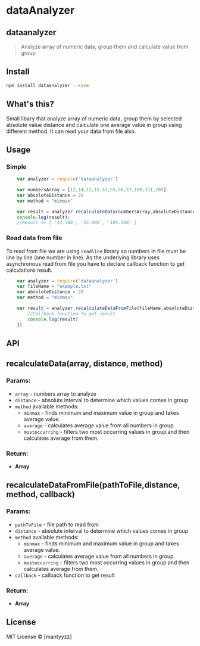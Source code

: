 # dataAnalyzer


## dataanalyzer
> Analyze array of numeric data, group them and calculate value from group


## Install

```sh
npm install dataanalyzer --save
```

## What's this?

Small libary that analyze array of numeric data, group them by selected absolute value distance and calculate one average value in group using different method. It can read your data from file also.

## Usage
### Simple
```js
	var analyzer = require('dataanalyzer')

	var numbersArray = [12,14,12,15,53,55,56,57,100,111,105]
	var absoluteDistance = 20
	var method = "minmax"

	var result = analyzer.recalculateData(numbersArray,absoluteDistance,method)
	console.log(result);
	//Result => [ '13.500', '55.000', '105.500' ]
```

### Read data from file
To read from file we are using `readline` library so numbers in file must be line by line (one number in line). As the underlying library uses asynchronous read from file you have to declare callback function to get calculations result.
```js
	var analyzer = require('dataanalyzer')
	var fileName = "example.txt"
	var absoluteDistance = 20
	var method = "minmax"

	var result = analyzer.recalculateDataFromFile(fileName,absoluteDistance,method,function(result){
		//Callback function to get result
		console.log(result)
	})
```
## API
## recalculateData(array, distance, method)
### Params:

* `array` - numbers array to analyze
* `distance` - absolute interval to determine which values comes in group
* `method` available methods:
  * `minmax` - finds minimum and maximum value in group and takes average value.
  * `average` - calculates average value from all numbers in group.
  * `mostoccurring` - filters two most occurring values in group and then calculates average from them.

### Return:

* **Array**

## recalculateDataFromFile(pathToFile,distance, method, callback)
### Params:

* `pathToFile` - file path to read from
* `distance` - absolute interval to determine which values comes in group
* `method` available methods:
  * `minmax` - finds minimum and maximum value in group and takes average value.
  * `average` - calculates average value from all numbers in group.
  * `mostoccurring` - filters two most occurring values in group and then calculates average from them.
* `callback` - callback function to get result

### Return:

* **Array** 

## License

MIT License © [mantyyzz]

